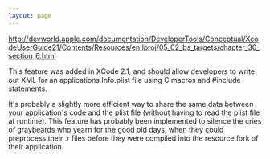 ```yaml
---
layout: page
---
```


    
http://devworld.apple.com/documentation/DeveloperTools/Conceptual/XcodeUserGuide21/Contents/Resources/en.lproj/05_02_bs_targets/chapter_30_section_6.html


This feature was added in XCode 2.1, and should allow developers to write out XML for an applications Info.plist file using C macros and #include statements. 

It's probably a slightly more efficient way to share the same data between your application's code and the plist file (without having to read the plist file at runtime). This feature has probably been implemented to silence the cries of graybeards who yearn for the good old days, when they could preprocess their .r files before they were compiled into the resource fork of their application.
